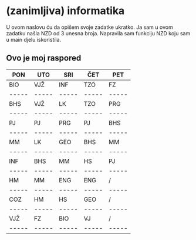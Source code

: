 # (zanimljiva) informatika
U ovom naslovu ću da opišem svoje zadatke ukratko. Ja sam u ovom zadatku našla NZD od 3 unesna broja. Napravila sam funkciju NZD koju sam u main djelu iskoristila.
## Ovo je moj raspored

| PON | UTO | SRI | ČET | PET |
|-----|-----|-----|-----|-----|
| BIO | VJŽ | INF | TZO |  FZ |
|-----|-----|-----|-----|-----|
| BHS | VJŽ | LK  | TZO | PRG |
|-----|-----|-----|-----|-----|
| PJ  | PJ  | PRG | PJ  | BHS |
|-----|-----|-----|-----|-----|
| MM  | LK  | GEO | BHS | MM  |
|-----|-----|-----|-----|-----|
| INF | BHS | MM  | HS  | PJ  |
|-----|-----|-----|-----|-----|
| HM  | MM  | ENG | ENG |  /  |
|-----|-----|-----|-----|-----|
| COZ | HM  | HS  | GEO |  /  |
|-----|-----|-----|-----|-----|
| VJŽ | FZ  | BIO | VJ  |  /  |
|-----|-----|-----|-----|-----|
